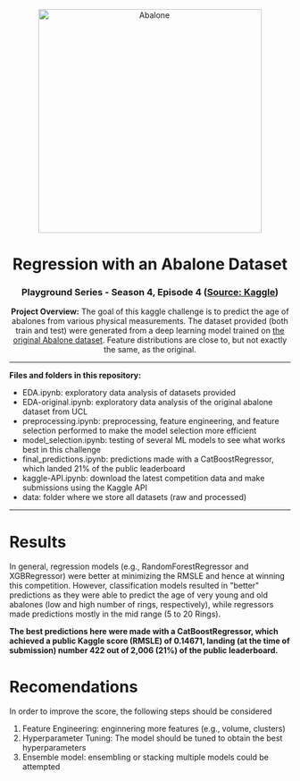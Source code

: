 <center>
<img src=https://st2.depositphotos.com/3955303/5656/i/450/depositphotos_56566631-stock-photo-abalone-shell.jpg alt="Abalone" style="width:400px;">

# <center> **Regression with an Abalone Dataset**
### <center> Playground Series - Season 4, Episode 4 (<a href=(https://www.kaggle.com/competitions/playground-series-s4e4/overview >Source: Kaggle</a>)


**Project Overview:** The goal of this kaggle challenge is to predict the age of abalones from various physical measurements. The dataset provided (both train and test) were generated from a deep learning model trained on <a href=(https://archive.ics.uci.edu/dataset/1/abalone >the original Abalone dataset</a>. Feature distributions are close to, but not exactly the same, as the original.  

_____________________________________________________________________________________________________________________________________________
</center>

**Files and folders in this repository:** 
 - EDA.ipynb: exploratory data analysis of datasets provided
 - EDA-original.ipynb: exploratory data analysis of the original abalone dataset from UCL
 - preprocessing.ipynb: preprocessing, feature engineering, and feature selection performed to make the model selection more efficient
 - model_selection.ipynb: testing of several ML models to see what works best in this challenge
 - final_predictions.ipynb: predictions made with a CatBoostRegressor, which landed 21% of the public leaderboard
 - kaggle-API.ipynb:     download the latest competition data and make submissions using the Kaggle API
 - data: folder where we store all datasets (raw and processed)



 _______________________________

 
# **Results** 
In general, regression models (e.g., RandomForestRegressor and XGBRegressor) were better at minimizing the RMSLE and hence at winning this competition. However, classification models resulted in "better" predictions as they were able to predict the age of very young and old abalones (low and high number of rings, respectively), while regressors made predictions mostly in the mid range (5 to 20 Rings).

**The best predictions here were made with a CatBoostRegressor, which achieved a public Kaggle score (RMSLE) of 0.14671, landing (at the time of submission) number 422 out of 2,006 (21%) of the public leaderboard.**

# **Recomendations**

In order to improve the score, the following steps should be considered
1. Feature Engineering: enginnering more features (e.g., volume, clusters)
2. Hyperparameter Tuning: The model should be tuned to obtain the best hyperparameters
3. Ensemble model: ensembling or stacking multiple models could be attempted